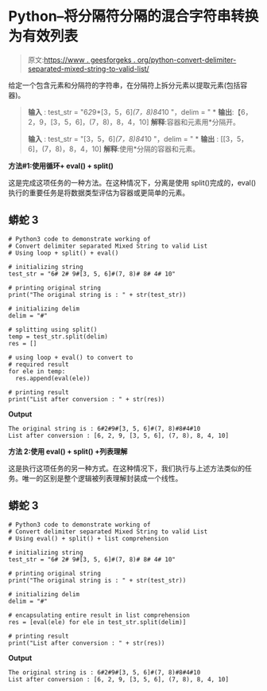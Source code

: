 # Python–将分隔符分隔的混合字符串转换为有效列表

> 原文:[https://www . geesforgeks . org/python-convert-delimiter-separated-mixed-string-to-valid-list/](https://www.geeksforgeeks.org/python-convert-delimiter-seperated-mixed-string-to-valid-list/)

给定一个包含元素和分隔符的字符串，在分隔符上拆分元素以提取元素(包括容器)。

> **输入** : test_str = "6*2*9*[3，5，6]*(7，8)*8*4*10 "，delim = " *
> **输出**:【6，2，9，[3，5，6]，(7，8)，8，4，10]
> **解释**:容器和元素用*分隔开。
> 
> **输入** : test_str = "[3，5，6]*(7，8)*8*4*10 "，delim = " *
> **输出** : [[3，5，6]，(7，8)，8，4，10]
> **解释**:使用*分隔的容器和元素。

**方法#1:使用循环+ eval() + split()**

这是完成这项任务的一种方法。在这种情况下，分离是使用 split()完成的，eval()执行的重要任务是将数据类型评估为容器或更简单的元素。

## 蟒蛇 3

```
# Python3 code to demonstrate working of
# Convert delimiter separated Mixed String to valid List
# Using loop + split() + eval()

# initializing string
test_str = "6# 2# 9#[3, 5, 6]#(7, 8)# 8# 4# 10"

# printing original string
print("The original string is : " + str(test_str))

# initializing delim
delim = "#"

# splitting using split()
temp = test_str.split(delim)
res = []

# using loop + eval() to convert to
# required result
for ele in temp:
  res.append(eval(ele))

# printing result
print("List after conversion : " + str(res))
```

**Output**

```
The original string is : 6#2#9#[3, 5, 6]#(7, 8)#8#4#10
List after conversion : [6, 2, 9, [3, 5, 6], (7, 8), 8, 4, 10]
```

**方法 2:使用 eval() + split() +列表理解**

这是执行这项任务的另一种方式。在这种情况下，我们执行与上述方法类似的任务。唯一的区别是整个逻辑被列表理解封装成一个线性。

## 蟒蛇 3

```
# Python3 code to demonstrate working of
# Convert delimiter separated Mixed String to valid List
# Using eval() + split() + list comprehension

# initializing string
test_str = "6# 2# 9#[3, 5, 6]#(7, 8)# 8# 4# 10"

# printing original string
print("The original string is : " + str(test_str))

# initializing delim
delim = "#"

# encapsulating entire result in list comprehension
res = [eval(ele) for ele in test_str.split(delim)]

# printing result
print("List after conversion : " + str(res))
```

**Output**

```
The original string is : 6#2#9#[3, 5, 6]#(7, 8)#8#4#10
List after conversion : [6, 2, 9, [3, 5, 6], (7, 8), 8, 4, 10]
```